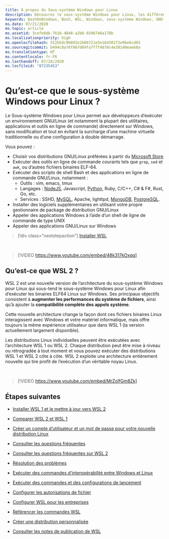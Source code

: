 ```yaml
---
title: À propos du Sous-système Windows pour Linux
description: Découvrez le sous-système Windows pour Linux, les différentes versions et les différentes façons de les utiliser.
keywords: BashOnWindows, Bash, WSL, Windows, sous-système Windows, GNU, Linux
ms.date: 07/21/2020
ms.topic: article
ms.assetid: 3cefe0db-7616-4848-a2b6-9296746a178b
ms.localizationpriority: high
ms.openlocfilehash: 512b5dc96892e2b66721e5e164301f2e9be6cd65
ms.sourcegitcommit: b494c8a76f867d69fa7fff4878c4e38140eaeb8a
ms.translationtype: HT
ms.contentlocale: fr-FR
ms.lasthandoff: 07/28/2020
ms.locfileid: "87235453"
---
```

# <a name="what-is-the-windows-subsystem-for-linux"></a>Qu’est-ce que le sous-système Windows pour Linux ?

Le Sous-système Windows pour Linux permet aux développeurs d’exécuter un environnement GNU/Linux (et notamment la plupart des utilitaires, applications et outils en ligne de commande) directement sur Windows, sans modification et tout en évitant la surcharge d’une machine virtuelle traditionnelle ou d’une configuration à double démarrage.

Vous pouvez :

* Choisir vos distributions GNU/Linux préférées à partir du [Microsoft Store](https://aka.ms/wslstore)
* Exécuter des outils en ligne de commande courants tels que `grep`, `sed` et `awk`, ou d’autres fichiers binaires ELF-64.
* Exécuter des scripts de shell Bash et des applications en ligne de commande GNU/Linux, notamment :  
    * Outils : vim, emacs, tmux
    * Langages : [NodeJS](https://docs.microsoft.com/windows/nodejs/setup-on-wsl2), Javascript, [Python](https://docs.microsoft.com/windows/python/web-frameworks), Ruby, C/C++, C# & F#, Rust, Go, etc.
    * Services : SSHD, [MySQL](./tutorials/wsl-database.md), Apache, lighttpd, [MongoDB](./tutorials/wsl-database.md), [PostgreSQL](./tutorials/wsl-database.md).
* Installer des logiciels supplémentaires en utilisant votre propre gestionnaire de package de distribution GNU/Linux
* Appeler des applications Windows à l’aide d’un shell de ligne de commande de type UNIX
* Appeler des applications GNU/Linux sur Windows

> [!div class="nextstepaction"]
> [Installer WSL](install-win10.md)

<br>

> [!VIDEO https://www.youtube.com/embed/48k317kOxqg]

## <a name="what-is-wsl-2"></a>Qu’est-ce que WSL 2 ?

WSL 2 est une nouvelle version de l’architecture du sous-système Windows pour Linux qui sous-tend le sous-système Windows pour Linux afin d’exécuter les binaires ELF64 Linux sur Windows. Ses principaux objectifs consistent à **augmenter les performances du système de fichiers**, ainsi qu’à ajouter la **compatibilité complète des appels système**.

Cette nouvelle architecture change la façon dont ces fichiers binaires Linux interagissent avec Windows et votre matériel informatique, mais offre toujours la même expérience utilisateur que dans WSL 1 (la version actuellement largement disponible).

Les distributions Linux individuelles peuvent être exécutées avec l’architecture WSL 1 ou WSL 2. Chaque distribution peut être mise à niveau ou rétrogradée à tout moment et vous pouvez exécuter des distributions WSL 1 et WSL 2 côte à côte. WSL 2 exploite une architecture entièrement nouvelle qui tire profit de l’exécution d’un véritable noyau Linux.

<br>

> [!VIDEO https://www.youtube.com/embed/MrZolfGm8Zk]

## <a name="next-steps"></a>Étapes suivantes

* [Installer WSL 1 et le mettre à jour vers WSL 2](./install-win10.md)

* [Comparer WSL 2 et WSL 1](./compare-versions.md)

* [Créer un compte d’utilisateur et un mot de passe pour votre nouvelle distribution Linux](./user-support.md)

* [Consulter les questions fréquentes](./faq.md)

* [Consulter les questions fréquentes sur WSL 2](./wsl2-faq.md)

* [Résolution des problèmes](./troubleshooting.md)

* [Exécuter des commandes d’interopérabilité entre Windows et Linux](./interop.md)

* [Exécuter des commandes et des configurations de lancement](./wsl-config.md)

* [Configurer les autorisations de fichier](./file-permissions.md)

* [Configurer WSL pour les entreprises](./enterprise.md)

* [Référencer les commandes WSL](./reference.md)

* [Créer une distribution personnalisée](./build-custom-distro.md)

* [Consulter les notes de publication de WSL](./release-notes.md)

